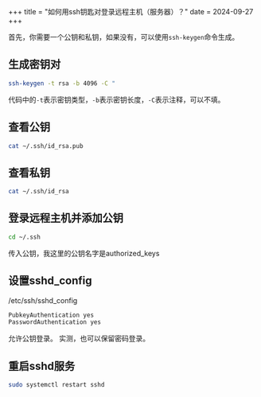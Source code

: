 +++
title = "如何用ssh钥匙对登录远程主机（服务器）？"
date = 2024-09-27
+++

首先，你需要一个公钥和私钥，如果没有，可以使用`ssh-keygen`命令生成。

## 生成密钥对

```bash
ssh-keygen -t rsa -b 4096 -C "
```

代码中的`-t`表示密钥类型，`-b`表示密钥长度，`-C`表示注释，可以不填。

## 查看公钥

```bash
cat ~/.ssh/id_rsa.pub
```

## 查看私钥

```bash
cat ~/.ssh/id_rsa
```

## 登录远程主机并添加公钥

```bash
cd ~/.ssh
```

传入公钥，我这里的公钥名字是authorized_keys

## 设置sshd_config
/etc/ssh/sshd_config

```bash
PubkeyAuthentication yes
PasswordAuthentication yes
```
允许公钥登录。
实测，也可以保留密码登录。

## 重启sshd服务

```bash
sudo systemctl restart sshd
```
